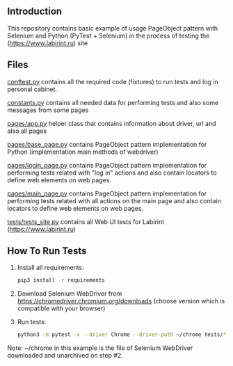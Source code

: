 Introduction
------------

This repository contains basic example of usage PageObject
pattern with Selenium and Python (PyTest + Selenium) 
in the process of testing the (https://www.labirint.ru) site



Files
-----

[conftest.py](conftest.py) contains all the required code (fixtures) to run tests and log in personal cabinet.

[constants.py](constants.py) contains all needed data for performing tests and also some messages from some pages

[pages/app.py](pages/app.py) helper class that contains information about driver, url and also all pages 

[pages/base_page.py](pages/base_page.py) contains PageObject pattern implementation for Python (implementation main methods of webdriver)

[pages/login_page.py](pages/login_page.py) contains PageObject pattern implementation for performing tests related with "log in" actions and also contain locators
to define web elements on web pages.

[pages/main_page.py](pages/main_page.py) contains PageObject pattern implementation for performing tests related with all actions on the main page and also contain locators
to define web elements on web pages.


[tests/tests_site.py](tests/tests_site.py) contains all Web UI tests for Labirint (https://www.labirint.ru)


How To Run Tests
----------------

1) Install all requirements:

    ```bash
    pip3 install -r requirements
    ```

2) Download Selenium WebDriver from https://chromedriver.chromium.org/downloads (choose version which is compatible with your browser)

3) Run tests:

    ```bash
    python3 -m pytest -v --driver Chrome --driver-path ~/chrome tests/*
    ```


Note:
~/chrome in this example is the file of Selenium WebDriver downloaded and unarchived on step #2.
